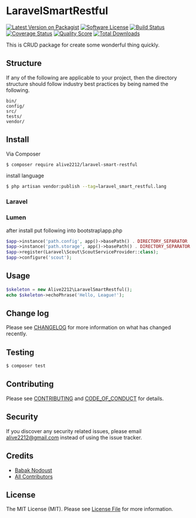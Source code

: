 # LaravelSmartRestful

[![Latest Version on Packagist][ico-version]][link-packagist]
[![Software License][ico-license]](LICENSE.md)
[![Build Status][ico-travis]][link-travis]
[![Coverage Status][ico-scrutinizer]][link-scrutinizer]
[![Quality Score][ico-code-quality]][link-code-quality]
[![Total Downloads][ico-downloads]][link-downloads]

This is CRUD package for create some wonderful thing quickly.

## Structure

If any of the following are applicable to your project, then the directory structure should follow industry best practices by being named the following.

```
bin/        
config/
src/
tests/
vendor/
```


## Install

Via Composer

``` bash
$ composer require alive2212/laravel-smart-restful
```

install language
``` bash
$ php artisan vendor:publish --tag=laravel_smart_restful.lang
```


### Laravel

### Lumen

after install put following into bootstrap\app.php

```php
$app->instance('path.config', app()->basePath() . DIRECTORY_SEPARATOR . 'config');
$app->instance('path.storage', app()->basePath() . DIRECTORY_SEPARATOR . 'storage');
$app->register(Laravel\Scout\ScoutServiceProvider::class);
$app->configure('scout');
```


## Usage

``` php
$skeleton = new Alive2212\LaravelSmartRestful();
echo $skeleton->echoPhrase('Hello, League!');
```

## Change log

Please see [CHANGELOG](CHANGELOG.md) for more information on what has changed recently.

## Testing

``` bash
$ composer test
```

## Contributing

Please see [CONTRIBUTING](CONTRIBUTING.md) and [CODE_OF_CONDUCT](CODE_OF_CONDUCT.md) for details.

## Security

If you discover any security related issues, please email alive2212@gmail.com instead of using the issue tracker.

## Credits

- [Babak Nodoust][link-author]
- [All Contributors][link-contributors]

## License

The MIT License (MIT). Please see [License File](LICENSE.md) for more information.

[ico-version]: https://img.shields.io/packagist/v/Alive2212/LaravelSmartRestful.svg?style=flat-square
[ico-license]: https://img.shields.io/badge/license-MIT-brightgreen.svg?style=flat-square
[ico-travis]: https://img.shields.io/travis/Alive2212/LaravelSmartRestful/master.svg?style=flat-square
[ico-scrutinizer]: https://img.shields.io/scrutinizer/coverage/g/Alive2212/LaravelSmartRestful.svg?style=flat-square
[ico-code-quality]: https://img.shields.io/scrutinizer/g/Alive2212/LaravelSmartRestful.svg?style=flat-square
[ico-downloads]: https://img.shields.io/packagist/dt/Alive2212/LaravelSmartRestful.svg?style=flat-square

[link-packagist]: https://packagist.org/packages/Alive2212/LaravelSmartRestful
[link-travis]: https://travis-ci.org/Alive2212/LaravelSmartRestful
[link-scrutinizer]: https://scrutinizer-ci.com/g/Alive2212/LaravelSmartRestful/code-structure
[link-code-quality]: https://scrutinizer-ci.com/g/Alive2212/LaravelSmartRestful
[link-downloads]: https://packagist.org/packages/Alive2212/LaravelSmartRestful
[link-author]: https://github.com/https://github.com/Alive2212
[link-contributors]: ../../contributors
